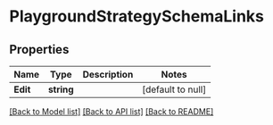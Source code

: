# PlaygroundStrategySchemaLinks

## Properties
Name | Type | Description | Notes
------------ | ------------- | ------------- | -------------
**Edit** | **string** |  | [default to null]

[[Back to Model list]](../README.md#documentation-for-models) [[Back to API list]](../README.md#documentation-for-api-endpoints) [[Back to README]](../README.md)

